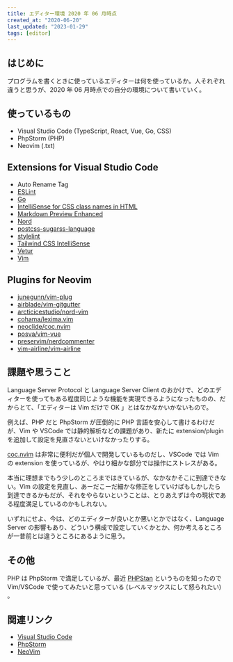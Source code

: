 ```yaml
---
title: エディター環境 2020 年 06 月時点
created_at: "2020-06-20"
last_updated: "2023-01-29"
tags: [editor]
---
```


## はじめに

プログラムを書くときに使っているエディターは何を使っているか。人それぞれ違うと思うが、2020 年 06 月時点での自分の環境について書いていく。

## 使っているもの

- Visual Studio Code (TypeScript, React, Vue, Go, CSS)
- PhpStorm (PHP)
- Neovim (.txt)

## Extensions for Visual Studio Code

- Auto Rename Tag
- [ESLint](https://marketplace.visualstudio.com/items?itemName=dbaeumer.vscode-eslint)
- [Go](https://marketplace.visualstudio.com/items?itemName=golang.Go)
- [IntelliSense for CSS class names in HTML](https://marketplace.visualstudio.com/items?itemName=Zignd.html-css-class-completion)
- [Markdown Preview Enhanced](https://marketplace.visualstudio.com/items?itemName=shd101wyy.markdown-preview-enhanced)
- [Nord](https://marketplace.visualstudio.com/items?itemName=arcticicestudio.nord-visual-studio-code)
- [postcss-sugarss-language](https://marketplace.visualstudio.com/items?itemName=mhmadhamster.postcss-language)
- [stylelint](https://marketplace.visualstudio.com/items?itemName=stylelint.vscode-stylelint)
- [Tailwind CSS IntelliSense](https://marketplace.visualstudio.com/items?itemName=bradlc.vscode-tailwindcss)
- [Vetur](https://marketplace.visualstudio.com/items?itemName=octref.vetur)
- [Vim](https://marketplace.visualstudio.com/items?itemName=vscodevim.vim)

## Plugins for Neovim

- [junegunn/vim-plug](https://github.com/junegunn/vim-plug)
- [airblade/vim-gitgutter](https://github.com/airblade/vim-gitgutter)
- [arcticicestudio/nord-vim](https://github.com/arcticicestudio/nord-vim)
- [cohama/lexima.vim](https://github.com/cohama/lexima.vim)
- [neoclide/coc.nvim](https://github.com/neoclide/coc.nvim)
- [posva/vim-vue](https://github.com/posva/vim-vue)
- [preservim/nerdcommenter](https://github.com/preservim/nerdcommenter)
- [vim-airline/vim-airline](https://github.com/vim-airline/vim-airline)

## 課題や思うこと

Language Server Protocol と Language Server Client のおかけで、どのエディターを使ってもある程度同じような機能を実現できるようになったものの、だからとて、「エディターは Vim だけで OK 」とはなかなかいかないもので。

例えば、PHP だと PhpStorm が圧倒的に PHP 言語を安心して書けるわけだが、Vim や VSCode では静的解析などの課題があり、新たに extension/plugin を追加して設定を見直さないといけなかったりする。

[coc.nvim](https://github.com/neoclide/coc.nvim) は非常に便利だが個人で開発しているものだし、VSCode では Vim の extension を使っているが、やはり細かな部分では操作にストレスがある。

本当に理想までもう少しのところまではきているが、なかなかそこに到達できない。Vim の設定を見直し、あーだこーだ細かな修正をしていけばもしかしたら到達できるかもだが、それをやらないということは、とりあえずは今の現状である程度満足しているのかもしれない。

いずれにせよ、今は、どのエディターが良いとか悪いとかではなく、Language Server の影響もあり、どういう構成で設定していくかとか、何か考えるところが一昔前とは違うところにあるように思う。

## その他

PHP は PhpStorm で満足しているが、最近 [PHPStan](https://phpstan.org/) というものを知ったので Vim/VSCode で使ってみたいと思っている (レベルマックスにして怒られたい) 。

## 関連リンク

- [Visual Studio Code](https://azure.microsoft.com/ja-jp/products/visual-studio-code/)
- [PhpStorm](https://www.jetbrains.com/ja-jp/phpstorm/)
- [NeoVim](https://neovim.io/)
